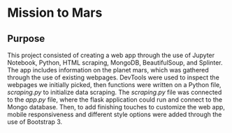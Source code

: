 # Mission to Mars

## Purpose
This project consisted of creating a web app through the use of Jupyter Notebook, Python, HTML scraping, MongoDB, BeautifulSoup, and Splinter. The app includes information on the planet mars, which was gathered through the use of existing webpages. DevTools were used to inspect the webpages we initially picked, then functions were written on a Python file, *scraping.py* to initialize data scraping. The *scraping.py* file was connected to the *app.py* file, where the flask application could run and connect to the Mongo database. Then, to add finishing touches to customize the web app, mobile responsiveness and different style options were added through the use of Bootstrap 3.
